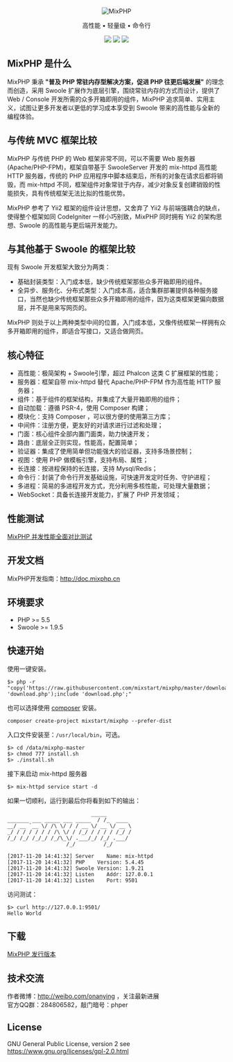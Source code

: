 <br>

<p align="center">
<img src="https://box.kancloud.cn/90f9b3c1d667aefa77b09ea1b7ffb054_120x120.png" alt="MixPHP">
</p>

<p align="center">高性能 • 轻量级 • 命令行</p>

<p align="center">
<img src="https://img.shields.io/badge/downloads-18.6k-green.svg">
<img src="https://img.shields.io/badge/platform-linux%20%7C%20win%20%7C%20osx-lightgrey.svg">
<img src="https://img.shields.io/badge/size-160%20KB-green.svg">
</p>

## MixPHP 是什么

MixPHP 秉承 **"普及 PHP 常驻内存型解决方案，促进 PHP 往更后端发展"** 的理念而创造，采用 Swoole 扩展作为底层引擎，围绕常驻内存的方式而设计，提供了 Web / Console 开发所需的众多开箱即用的组件，MixPHP 追求简单、实用主义，试图让更多开发者以更低的学习成本享受到 Swoole 带来的高性能与全新的编程体验。

## 与传统 MVC 框架比较

MixPHP 与传统 PHP 的 Web 框架非常不同，可以不需要 Web 服务器(Apache/PHP-FPM)，框架自带基于 SwooleServer 开发的 mix-httpd 高性能 HTTP 服务器，传统的 PHP 应用程序中脚本结束后，所有的对象在请求后都将销毁，而 mix-httpd 不同，框架组件对象常驻于内存，减少对象反复创建销毁的性能损失，具有传统框架无法比拟的性能优势。

MixPHP 参考了 Yii2 框架的组件设计思想，又舍弃了 Yii2 与前端强耦合的缺点，使得整个框架如同 CodeIgniter 一样小巧别致，MixPHP 同时拥有 Yii2 的架构思想、Swoole 的高性能与更后端开发能力。

## 与其他基于 Swoole 的框架比较

现有 Swoole 开发框架大致分为两类：

- 基础封装类型：入门成本低，缺少传统框架那些众多开箱即用的组件。
- 全异步、服务化、分布式类型：入门成本高，适合集群部署提供各种服务接口，当然也缺少传统框架那些众多开箱即用的组件，因为这类框架更偏向数据层，并不是用来写网页的。

MixPHP 则处于以上两种类型中间的位置，入门成本低，又像传统框架一样拥有众多开箱即用的组件，即适合写接口，又适合做网页。

## 核心特征

* 高性能：极简架构 + Swoole引擎，超过 Phalcon 这类 C 扩展框架的性能；
* 服务器：框架自带 mix-httpd 替代 Apache/PHP-FPM 作为高性能 HTTP 服务器；
* 组件：基于组件的框架结构，并集成了大量开箱即用的组件；
* 自动加载：遵循 PSR-4，使用 Composer 构建；
* 模块化：支持 Composer ，可以很方便的使用第三方库；
* 中间件：注册方便，更友好的对请求进行过滤和处理；
* 门面：核心组件全部内置门面类，助力快速开发；
* 路由：底层全正则实现，性能高，配置简单；
* 验证器：集成了使用简单但功能强大的验证器，支持多场景控制；
* 视图：使用 PHP 做模板引擎，支持布局、属性；
* 长连接：按进程保持的长连接，支持 Mysql/Redis；
* 命令行：封装了命令行开发基础设施，可快速开发定时任务、守护进程；
* 多进程：简易的多进程开发方式，充分利用多核性能，可处理大量数据；
* WebSocket：具备长连接开发能力，扩展了 PHP 开发领域；

## 性能测试

[MixPHP 并发性能全面对比测试](http://www.jianshu.com/p/f769b6be1caf)

## 开发文档

MixPHP开发指南：http://doc.mixphp.cn

## 环境要求

* PHP >= 5.5
* Swoole >= 1.9.5

## 快速开始

使用一键安装。

```
$> php -r "copy('https://raw.githubusercontent.com/mixstart/mixphp/master/download.php', 'download.php');include 'download.php';"
```

也可以选择使用 [composer](https://www.phpcomposer.com/) 安装。

```
composer create-project mixstart/mixphp --prefer-dist
```

入口文件安装至：`/usr/local/bin`，可选。

```
$> cd /data/mixphp-master
$> chmod 777 install.sh
$> ./install.sh
```

接下来启动 mix-httpd 服务器

```
$> mix-httpd service start -d
```

如果一切顺利，运行到最后你将看到如下的输出：

```
                           _____
_______ ___ _____ ___ _____  / /_  ____
__/ __ `__ \/ /\ \/ / / __ \/ __ \/ __ \
_/ / / / / / / /\ \/ / /_/ / / / / /_/ /
/_/ /_/ /_/_/ /_/\_\/ .___/_/ /_/ .___/
                   /_/         /_/

[2017-11-20 14:41:32] Server    Name: mix-httpd
[2017-11-20 14:41:32] PHP    Version: 5.4.45
[2017-11-20 14:41:32] Swoole Version: 1.9.21
[2017-11-20 14:41:32] Listen    Addr: 127.0.0.1
[2017-11-20 14:41:32] Listen    Port: 9501
```

访问测试：

```
$> curl http://127.0.0.1:9501/
Hello World
```

## 下载

[MixPHP 发行版本](https://github.com/mixstart/mixphp/releases)

## 技术交流

作者微博：http://weibo.com/onanying ，关注最新进展     
官方QQ群：284806582，敲门暗号：phper

## License

GNU General Public License, version 2 see https://www.gnu.org/licenses/gpl-2.0.html
